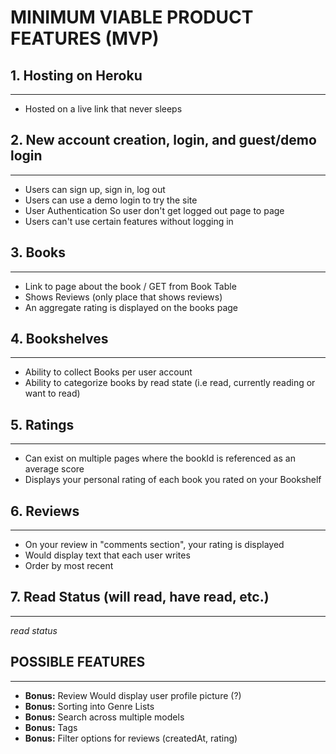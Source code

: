 # **MINIMUM VIABLE PRODUCT FEATURES (MVP)**

## 1. Hosting on Heroku
---
* Hosted on a live link that never sleeps

## 2. New account creation, login, and guest/demo login
---
* Users can sign up, sign in, log out
* Users can use a demo login to try the site
* User Authentication So user don't get logged out page to page 
* Users can't use certain features without logging in


## 3. Books
---
* Link to page about the book / GET from Book Table
* Shows Reviews (only place that shows reviews)
* An aggregate rating is displayed on the books page

## 4. Bookshelves
---
* Ability to collect Books per user account
* Ability to categorize books by read state (i.e read, currently reading or want to read)
    
## 5. Ratings
---
* Can exist on multiple pages where the bookId is referenced as an average score
* Displays your personal rating of each book you rated on your Bookshelf

## 6. Reviews
---
* On your review in "comments section", your rating is displayed
* Would display text that each user writes
* Order by most recent

## 7. Read Status (will read, have read, etc.)
---
*read status*

## POSSIBLE FEATURES
---
* **Bonus:** Review Would display user profile picture (?)
* **Bonus:** Sorting into Genre Lists
* **Bonus:** Search across multiple models
* **Bonus:** Tags
* **Bonus:** Filter options for reviews (createdAt, rating)
